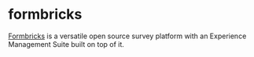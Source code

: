 formbricks
==========

[Formbricks][1] is a versatile open source survey platform with an Experience Management Suite built on top of it.

[1]: https://github.com/formbricks/formbricks
